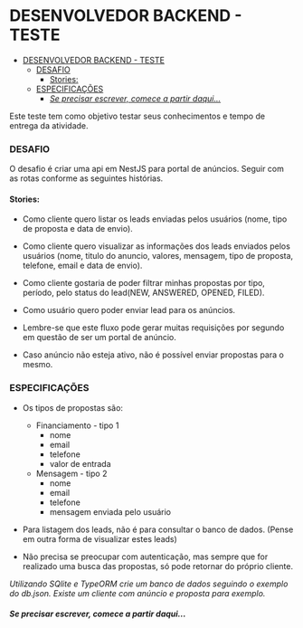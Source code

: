 # DESENVOLVEDOR BACKEND - TESTE

- [DESENVOLVEDOR BACKEND - TESTE](#desenvolvedor-backend---teste)
    - [DESAFIO](#desafio)
      - [Stories:](#stories)
    - [ESPECIFICAÇÕES](#especificações)
      - [_Se precisar escrever, comece a partir daqui..._](#se-precisar-escrever-comece-a-partir-daqui)


Este teste tem como objetivo testar seus conhecimentos e tempo de entrega da atividade.

### DESAFIO
O desafio é criar uma api em NestJS para portal de anúncios. Seguir com as rotas conforme as seguintes histórias.

#### Stories:

+ Como cliente quero listar os leads enviadas pelos usuários (nome, tipo de proposta e data de envio).

+ Como cliente quero visualizar as informações dos leads enviados pelos usuários (nome, titulo do anuncio, valores, mensagem, tipo de proposta, telefone, email e data de envio).

+ Como cliente gostaria de poder filtrar minhas propostas por tipo, período, pelo status do lead(NEW, ANSWERED, OPENED, FILED).

+ Como usuário quero poder enviar lead para os anúncios.

+ Lembre-se que este fluxo pode gerar muitas requisições por segundo em questão de ser um portal de anúncio.

+ Caso anúncio não esteja ativo, não é possível enviar propostas para o mesmo.

### ESPECIFICAÇÕES
* Os tipos de propostas são: 
    * Financiamento - tipo 1
        * nome
        * email
        * telefone
        * valor de entrada
    * Mensagem - tipo 2
        * nome
        * email
        * telefone
        * mensagem enviada pelo usuário

* Para listagem dos leads, não é para consultar o banco de dados. (Pense em outra forma de visualizar estes leads)

* Não precisa se preocupar com autenticação, mas sempre que for realizado uma busca das propostas, só pode retornar do próprio cliente.

_Utilizando SQlite e TypeORM crie um banco de dados seguindo o exemplo do db.json. Existe um cliente com anúncio e proposta para exemplo._

#### _Se precisar escrever, comece a partir daqui..._
